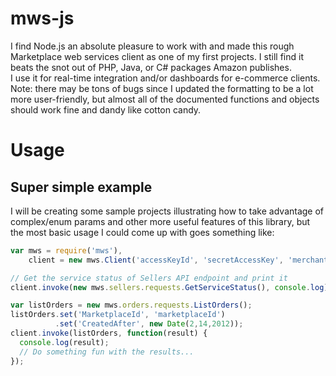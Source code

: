 mws-js
======

I find Node.js an absolute pleasure to work with and made this rough
Marketplace web services client as one of my first projects. I still find it
beats the snot out of PHP, Java, or C# packages Amazon publishes.  
I use it for real-time integration and/or dashboards for e-commerce clients.
Note: there may be tons of bugs since I updated the formatting to be a lot
more user-friendly, but almost all of the documented functions and objects
should work fine and dandy like cotton candy.

Usage
=====

Super simple example
--------------------

I will be creating some sample projects illustrating how to take advantage
of complex/enum params and other more useful features of this library, but
the most basic usage I could come up with goes something like:

```javascript
var mws = require('mws'),
    client = new mws.Client('accessKeyId', 'secretAccessKey', 'merchantId', {});

// Get the service status of Sellers API endpoint and print it
client.invoke(new mws.sellers.requests.GetServiceStatus(), console.log);

var listOrders = new mws.orders.requests.ListOrders();
listOrders.set('MarketplaceId', 'marketplaceId')
          .set('CreatedAfter', new Date(2,14,2012));
client.invoke(listOrders, function(result) {
  console.log(result);
  // Do something fun with the results...
});
```

